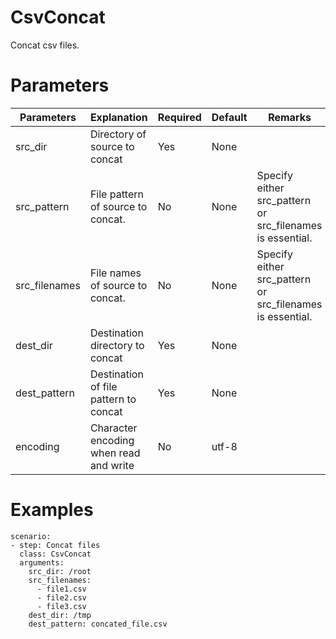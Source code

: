 # CsvConcat
Concat csv files.

# Parameters
|Parameters|Explanation|Required|Default|Remarks|
|----------|-----------|--------|-------|-------|
|src_dir|Directory of source to concat|Yes|None||
|src_pattern|File pattern of source to concat.|No|None|Specify either src_pattern or src_filenames is essential.|
|src_filenames|File names of source to concat.|No|None|Specify either src_pattern or src_filenames is essential.|
|dest_dir|Destination directory to concat|Yes|None|
|dest_pattern|Destination of file pattern to concat|Yes|None||
|encoding|Character encoding when read and write|No|utf-8||

# Examples
```
scenario:
- step: Concat files
  class: CsvConcat
  arguments:
    src_dir: /root
    src_filenames:
      - file1.csv
      - file2.csv
      - file3.csv
    dest_dir: /tmp
    dest_pattern: concated_file.csv
```